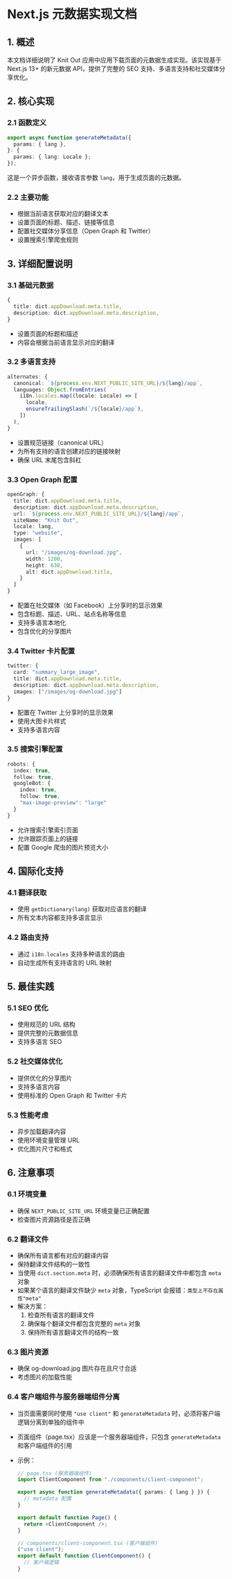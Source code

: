 # Next.js 元数据实现文档

## 1. 概述

本文档详细说明了 Knit Out 应用中应用下载页面的元数据生成实现。该实现基于 Next.js 13+ 的新元数据 API，提供了完整的 SEO 支持、多语言支持和社交媒体分享优化。

## 2. 核心实现

### 2.1 函数定义

```typescript
export async function generateMetadata({
  params: { lang },
}: {
  params: { lang: Locale };
});
```

这是一个异步函数，接收语言参数 `lang`，用于生成页面的元数据。

### 2.2 主要功能

- 根据当前语言获取对应的翻译文本
- 设置页面的标题、描述、链接等信息
- 配置社交媒体分享信息（Open Graph 和 Twitter）
- 设置搜索引擎爬虫规则

## 3. 详细配置说明

### 3.1 基础元数据

```typescript
{
  title: dict.appDownload.meta.title,
  description: dict.appDownload.meta.description,
}
```

- 设置页面的标题和描述
- 内容会根据当前语言显示对应的翻译

### 3.2 多语言支持

```typescript
alternates: {
  canonical: `${process.env.NEXT_PUBLIC_SITE_URL}/${lang}/app`,
  languages: Object.fromEntries(
    i18n.locales.map((locale: Locale) => [
      locale,
      ensureTrailingSlash(`/${locale}/app`),
    ])
  ),
}
```

- 设置规范链接（canonical URL）
- 为所有支持的语言创建对应的链接映射
- 确保 URL 末尾包含斜杠

### 3.3 Open Graph 配置

```typescript
openGraph: {
  title: dict.appDownload.meta.title,
  description: dict.appDownload.meta.description,
  url: `${process.env.NEXT_PUBLIC_SITE_URL}/${lang}/app`,
  siteName: "Knit Out",
  locale: lang,
  type: "website",
  images: [
    {
      url: "/images/og-download.jpg",
      width: 1200,
      height: 630,
      alt: dict.appDownload.title,
    }
  ]
}
```

- 配置在社交媒体（如 Facebook）上分享时的显示效果
- 包含标题、描述、URL、站点名称等信息
- 支持多语言本地化
- 包含优化的分享图片

### 3.4 Twitter 卡片配置

```typescript
twitter: {
  card: "summary_large_image",
  title: dict.appDownload.meta.title,
  description: dict.appDownload.meta.description,
  images: ["/images/og-download.jpg"]
}
```

- 配置在 Twitter 上分享时的显示效果
- 使用大图卡片样式
- 支持多语言内容

### 3.5 搜索引擎配置

```typescript
robots: {
  index: true,
  follow: true,
  googleBot: {
    index: true,
    follow: true,
    "max-image-preview": "large"
  }
}
```

- 允许搜索引擎索引页面
- 允许跟踪页面上的链接
- 配置 Google 爬虫的图片预览大小

## 4. 国际化支持

### 4.1 翻译获取

- 使用 `getDictionary(lang)` 获取对应语言的翻译
- 所有文本内容都支持多语言显示

### 4.2 路由支持

- 通过 `i18n.locales` 支持多种语言的路由
- 自动生成所有支持语言的 URL 映射

## 5. 最佳实践

### 5.1 SEO 优化

- 使用规范的 URL 结构
- 提供完整的元数据信息
- 支持多语言 SEO

### 5.2 社交媒体优化

- 提供优化的分享图片
- 支持多语言内容
- 使用标准的 Open Graph 和 Twitter 卡片

### 5.3 性能考虑

- 异步加载翻译内容
- 使用环境变量管理 URL
- 优化图片尺寸和格式

## 6. 注意事项

### 6.1 环境变量

- 确保 `NEXT_PUBLIC_SITE_URL` 环境变量已正确配置
- 检查图片资源路径是否正确

### 6.2 翻译文件

- 确保所有语言都有对应的翻译内容
- 保持翻译文件结构的一致性
- 当使用 `dict.section.meta` 时，必须确保所有语言的翻译文件中都包含 `meta` 对象
- 如果某个语言的翻译文件缺少 `meta` 对象，TypeScript 会报错：`类型上不存在属性"meta"`
- 解决方案：
  1. 检查所有语言的翻译文件
  2. 确保每个翻译文件都包含完整的 `meta` 对象
  3. 保持所有语言翻译文件的结构一致

### 6.3 图片资源

- 确保 og-download.jpg 图片存在且尺寸合适
- 考虑图片的加载性能

### 6.4 客户端组件与服务器端组件分离

- 当页面需要同时使用 `"use client"` 和 `generateMetadata` 时，必须将客户端逻辑分离到单独的组件中
- 页面组件（page.tsx）应该是一个服务器端组件，只包含 `generateMetadata` 和客户端组件的引用
- 示例：

  ```typescript
  // page.tsx (服务器端组件)
  import ClientComponent from "./components/client-component";

  export async function generateMetadata({ params: { lang } }) {
    // metadata 配置
  }

  export default function Page() {
    return <ClientComponent />;
  }

  // components/client-component.tsx (客户端组件)
  ("use client");
  export default function ClientComponent() {
    // 客户端逻辑
  }
  ```
